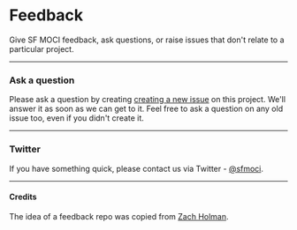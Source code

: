 Feedback
========

Give SF MOCI feedback, ask questions, or raise issues that don't relate to a particular project.

---
### Ask a question

Please ask a question by creating [creating a new issue](https://github.com/sfmoci/feedback/issues) on this project. 
We'll answer it as soon as we can get to it.  Feel free to ask a question on any old issue too, even if you didn't create it.

---

### Twitter

If you have something quick, please contact us via Twitter - [@sfmoci](https://twitter.com/sfmoci).

---
#### Credits
The idea of a feedback repo was copied from [Zach Holman](https://github.com/holman/feedback).
